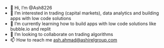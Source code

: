 - 👋 Hi, I’m @Ash8226
- 👀 I’m interested in trading (capital markets), data analytics and building apps with low code solutions
- 🌱 I’m currently learning how to build apps with low code solutions like bubble.io and replit
- 💞️ I’m looking to collaborate on trading algorithms
- 📫 How to reach me ash.ahmad@ashirelgroup.com

<!---
Ash8226/Ash8226 is a ✨ special ✨ repository because its `README.md` (this file) appears on your GitHub profile.
You can click the Preview link to take a look at your changes.
--->

